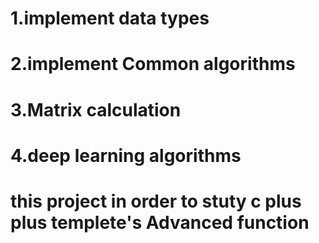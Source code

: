 # 1.implement data types
# 2.implement Common algorithms
# 3.Matrix calculation
# 4.deep learning algorithms

# this project in order to stuty c plus plus templete's Advanced function
